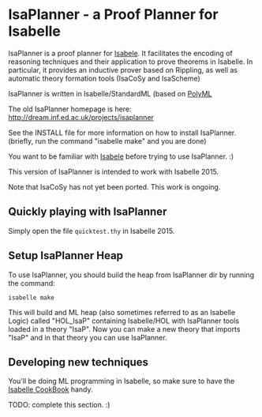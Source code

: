 # IsaPlanner - a Proof Planner for Isabelle

IsaPlanner is a proof planner for [Isabele](http://isabelle.in.tum.de/). It
facilitates the encoding of reasoning techniques and their application to prove
theorems in Isabelle. In particular, it provides an inductive prover based on
Rippling, as well as automatic theory formation tools (IsaCoSy and IsaScheme)

IsaPlanner is written in Isabelle/StandardML (based on
[PolyML](http://www.polyml.org/)

The old IsaPlanner homepage is here: http://dream.inf.ed.ac.uk/projects/isaplanner

See the INSTALL file for more information on how to install
IsaPlanner. (briefly, run the command "isabelle make" and you are
done)

You want to be familiar with [Isabele](http://isabelle.in.tum.de/) before trying
to use IsaPlanner. :) 

This version of IsaPlanner is intended to work with Isabelle 2015. 

Note that IsaCoSy has not yet been ported. This work is ongoing. 


## Quickly playing with IsaPlanner

Simply open the file `quicktest.thy` in Isabelle 2015.


## Setup IsaPlanner Heap

To use IsaPlanner, you should build the heap from IsaPlanner dir by running the command:

```
isabelle make
```

This will build and ML heap (also sometimes referred to as an Isabelle Logic)
called "HOL_IsaP" containing Isabelle/HOL with IsaPlanner tools loaded in a
theory "IsaP". Now you can make a new theory that imports "IsaP" and in that
theory you can use IsaPlanner.


## Developing new techniques

You'll be doing ML programming in Isabelle, so make sure to have the [Isabelle CookBook](http://www.dcs.kcl.ac.uk/staff/urbanc/Cookbook/) handy.

TODO: complete this section. :) 
